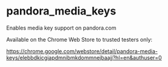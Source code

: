 # pandora_media_keys
Enables media key support on pandora.com

Available on the Chrome Web Store to trusted testers only:

https://chrome.google.com/webstore/detail/pandora-media-keys/elebbdkicgiapdmnibmkdommnejbaajj?hl=en&authuser=0

